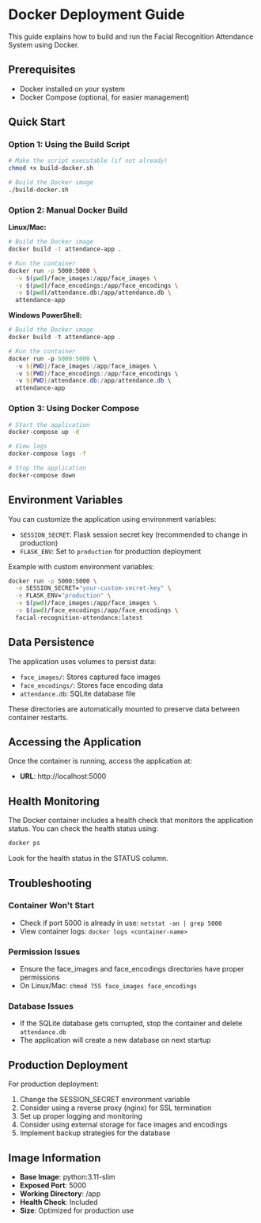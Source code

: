 # Docker Deployment Guide

This guide explains how to build and run the Facial Recognition Attendance System using Docker.

## Prerequisites

- Docker installed on your system
- Docker Compose (optional, for easier management)

## Quick Start

### Option 1: Using the Build Script

```bash
# Make the script executable (if not already)
chmod +x build-docker.sh

# Build the Docker image
./build-docker.sh
```

### Option 2: Manual Docker Build

**Linux/Mac:**
```bash
# Build the Docker image
docker build -t attendance-app .

# Run the container
docker run -p 5000:5000 \
  -v $(pwd)/face_images:/app/face_images \
  -v $(pwd)/face_encodings:/app/face_encodings \
  -v $(pwd)/attendance.db:/app/attendance.db \
  attendance-app
```

**Windows PowerShell:**
```powershell
# Build the Docker image
docker build -t attendance-app .

# Run the container
docker run -p 5000:5000 \
  -v ${PWD}/face_images:/app/face_images \
  -v ${PWD}/face_encodings:/app/face_encodings \
  -v ${PWD}/attendance.db:/app/attendance.db \
  attendance-app
```

### Option 3: Using Docker Compose

```bash
# Start the application
docker-compose up -d

# View logs
docker-compose logs -f

# Stop the application
docker-compose down
```

## Environment Variables

You can customize the application using environment variables:

- `SESSION_SECRET`: Flask session secret key (recommended to change in production)
- `FLASK_ENV`: Set to `production` for production deployment

Example with custom environment variables:

```bash
docker run -p 5000:5000 \
  -e SESSION_SECRET="your-custom-secret-key" \
  -e FLASK_ENV="production" \
  -v $(pwd)/face_images:/app/face_images \
  -v $(pwd)/face_encodings:/app/face_encodings \
  facial-recognition-attendance:latest
```

## Data Persistence

The application uses volumes to persist data:

- `face_images/`: Stores captured face images
- `face_encodings/`: Stores face encoding data
- `attendance.db`: SQLite database file

These directories are automatically mounted to preserve data between container restarts.

## Accessing the Application

Once the container is running, access the application at:
- **URL**: http://localhost:5000

## Health Monitoring

The Docker container includes a health check that monitors the application status. You can check the health status using:

```bash
docker ps
```

Look for the health status in the STATUS column.

## Troubleshooting

### Container Won't Start
- Check if port 5000 is already in use: `netstat -an | grep 5000`
- View container logs: `docker logs <container-name>`

### Permission Issues
- Ensure the face_images and face_encodings directories have proper permissions
- On Linux/Mac: `chmod 755 face_images face_encodings`

### Database Issues
- If the SQLite database gets corrupted, stop the container and delete `attendance.db`
- The application will create a new database on next startup

## Production Deployment

For production deployment:

1. Change the SESSION_SECRET environment variable
2. Consider using a reverse proxy (nginx) for SSL termination
3. Set up proper logging and monitoring
4. Consider using external storage for face images and encodings
5. Implement backup strategies for the database

## Image Information

- **Base Image**: python:3.11-slim
- **Exposed Port**: 5000
- **Working Directory**: /app
- **Health Check**: Included
- **Size**: Optimized for production use